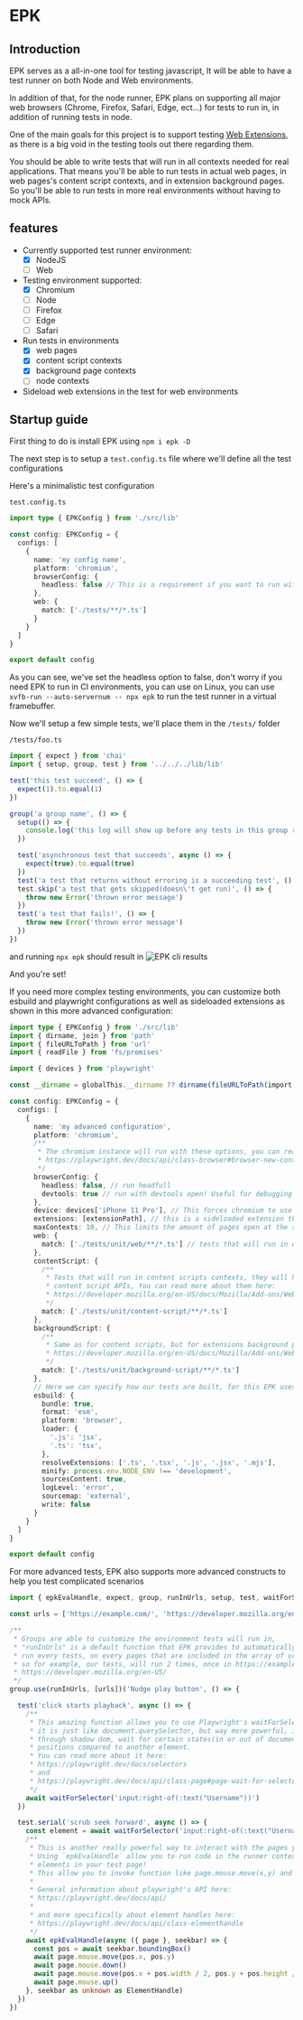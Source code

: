 # EPK

## Introduction
EPK serves as a all-in-one tool for testing javascript, It will be able to have a test runner on both Node and Web environments.

In addition of that, for the node runner, EPK plans on supporting all major web browsers (Chrome, Firefox, Safari, Edge, ect...) for tests to run in, in addition of running tests in node.

One of the main goals for this project is to support testing [Web Extensions](https://developer.mozilla.org/en-US/docs/Mozilla/Add-ons/WebExtensions), as there is a big void in the testing tools out there regarding them.

You should be able to write tests that will run in all contexts needed for real applications.
That means you'll be able to run tests in actual web pages, in web pages's content script contexts, and in extension background pages. So you'll be able to run tests in more real environments without having to mock APIs.

## features
- Currently supported test runner environment:
  - [x] NodeJS
  - [ ] Web
- Testing environment supported:
  - [x] Chromium
  - [ ] Node
  - [ ] Firefox
  - [ ] Edge
  - [ ] Safari
- Run tests in environments
  - [x] web pages
  - [x] content script contexts
  - [x] background page contexts
  - [ ] node contexts
- Sideload web extensions in the test for web environments

## Startup guide

First thing to do is install EPK using `npm i epk -D`

The next step is to setup a `test.config.ts` file where we'll define all the test configurations

Here's a minimalistic test configuration

`test.config.ts`
```ts
import type { EPKConfig } from './src/lib'

const config: EPKConfig = {
  configs: [
    {
      name: 'my config name',
      platform: 'chromium',
      browserConfig: {
        headless: false // This is a requirement if you want to run with web extensions
      },
      web: {
        match: ['./tests/**/*.ts']
      }
    }
  ]
}

export default config
```

As you can see, we've set the headless option to false, don't worry if you need EPK to run in CI environments, you can use on Linux, you can use `xvfb-run --auto-servernum -- npx epk` to run the test runner in a virtual framebuffer.

Now we'll setup a few simple tests, we'll place them in the `/tests/` folder

`/tests/foo.ts`
```ts
import { expect } from 'chai'
import { setup, group, test } from '../../../lib/lib'

test('this test succeed', () => {
  expect(1).to.equal(1)
})

group('a group name', () => {
  setup(() => {
    console.log('this log will show up before any tests in this group run')
  })

  test('asynchronous test that succeeds', async () => {
    expect(true).to.equal(true)
  })
  test('a test that returns without erroring is a succeeding test', () => {})
  test.skip('a test that gets skipped(doesn\'t get run)', () => {
    throw new Error('thrown error message')
  })
  test('a test that fails!', () => {
    throw new Error('thrown error message')
  })
})
```

and running `npx epk`
should result in ![EPK cli results](https://github.com/banou26/epk/blob/master/docs/readme-tests-results-1.png?raw=true)

And you're set!

If you need more complex testing environments, you can customize both esbuild and playwright configurations as well as sideloaded extensions as shown in this more advanced configuration:

```ts
import type { EPKConfig } from './src/lib'
import { dirname, join } from 'path'
import { fileURLToPath } from 'url'
import { readFile } from 'fs/promises'

import { devices } from 'playwright'

const __dirname = globalThis.__dirname ?? dirname(fileURLToPath(import.meta.url))

const config: EPKConfig = {
  configs: [
    {
      name: 'my advanced configuration',
      platform: 'chromium',
      /**
       * The chromium instance will run with these options, you can read more about what you can do with that here:
       * https://playwright.dev/docs/api/class-browser#browser-new-context
       */
      browserConfig: {
        headless: false, // run headfull 
        devtools: true // run with devtools open! Useful for debugging things
      },
      device: devices['iPhone 11 Pro'], // This forces chromium to use an Iphone 11 user agent and resolutions
      extensions: [extensionPath], // this is a sideloaded extension that will be enabled during your tests
      maxContexts: 10, // This limits the amount of pages open at the same time, useful to reduce CPU usage
      web: {
        match: ['./tests/unit/web/**/*.ts'] // tests that will run in web pages
      },
      contentScript: {
        /**
         * Tests that will run in content scripts contexts, they will have full access to
         * content script APIs, You can read more about them here:
         * https://developer.mozilla.org/en-US/docs/Mozilla/Add-ons/WebExtensions/Content_scripts
         */
        match: ['./tests/unit/content-script/**/*.ts']
      },
      backgroundScript: {
        /**
         * Same as for content scripts, but for extensions background pages! More information here:
         * https://developer.mozilla.org/en-US/docs/Mozilla/Add-ons/WebExtensions/Background_scripts
         */
        match: ['./tests/unit/background-script/**/*.ts']
      },
      // Here we can specify how our tests are built, for this EPK uses the great esbuild, you can learn more about esbuild here: https://esbuild.github.io/
      esbuild: {
        bundle: true,
        format: 'esm',
        platform: 'browser',
        loader: {
          '.js': 'jsx',
          '.ts': 'tsx',
        },
        resolveExtensions: ['.ts', '.tsx', '.js', '.jsx', '.mjs'],
        minify: process.env.NODE_ENV !== 'development',
        sourcesContent: true,
        logLevel: 'error',
        sourcemap: 'external',
        write: false
      }
    }
  ]
}

export default config
```

For more advanced tests, EPK also supports more advanced constructs to help you test complicated scenarios

```ts
import { epkEvalHandle, expect, group, runInUrls, setup, test, waitForSelector } from 'epk'

const urls = ['https://example.com/', 'https://developer.mozilla.org/en-US/']

/**
 * Groups are able to customize the environment tests will run in,
 * "runInUrls" is a default function that EPK provides to automatically
 * run every tests, on every pages that are included in the array of url provided,
 * so for example, our tests, will run 2 times, once in https://example.com/ and once in 
 * https://developer.mozilla.org/en-US/
 */
group.use(runInUrls, [urls])('Nudge play button', () => {

  test('click starts playback', async () => {
    /**
     * This amazing function allows you to use Playwright's waitForSelector function,
     * it is just like document.querySelector, but way more powerful, it has the ability to pierce
     * through shadow dom, wait for certain states(in or out of document), or even select based on xy
     * positions compared to another element.
     * You can read more about it here:
     * https://playwright.dev/docs/selectors
     * and
     * https://playwright.dev/docs/api/class-page#page-wait-for-selector
     */
    await waitForSelector('input:right-of(:text("Username"))')
  })

  test.serial('scrub seek forward', async () => {
    const element = await waitForSelector('input:right-of(:text("Username"))')
    /**
     * This is another really powerful way to interact with the pages you're trying to test
     * Using `epkEvalHandle` allow you to run code in the runner context, with references to
     * elements in your test page!
     * This allow you to invoke function like page.mouse.move(x,y) and others from playwright's API!
     * 
     * General information about playwright's API here:
     * https://playwright.dev/docs/api/
     * 
     * and more specifically about element handles here:
     * https://playwright.dev/docs/api/class-elementhandle
     */
    await epkEvalHandle(async ({ page }, seekbar) => {
      const pos = await seekbar.boundingBox()
      await page.mouse.move(pos.x, pos.y)
      await page.mouse.down()
      await page.mouse.move(pos.x + pos.width / 2, pos.y + pos.height / 2)
      await page.mouse.up()
    }, seekbar as unknown as ElementHandle)
  })
})
```
